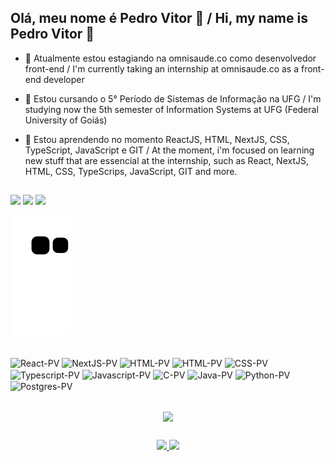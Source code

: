 ## Olá, meu nome é Pedro Vitor 👋  / Hi, my name is Pedro Vitor 👋

- 🔭 Atualmente estou estagiando na omnisaude.co como desenvolvedor front-end / I'm currently taking an internship at omnisaude.co as a front-end developer

- 📖 Estou cursando o 5° Período de Sistemas de Informação na UFG / I'm studying now the 5th semester of Information Systems at UFG (Federal University of Goiás)

- 🌱 Estou aprendendo no momento ReactJS, HTML, NextJS, CSS, TypeScript, JavaScript e GIT / At the moment, i'm focused on learning new stuff that are essencial at the internship, such as React, NextJS, HTML, CSS, TypeScrips, JavaScript, GIT and more.


##
  
<div>
  <a href="https://instagram.com/pedrovitorsf" target="_blank"><img src="https://img.shields.io/badge/-Instagram-%23E4405F?style=for-the-badge&logo=instagram&logoColor=white" target="_blank"></a> 
  <a href = "mailto:pvshakeu@gmail.com"><img src="https://img.shields.io/badge/-Gmail-%23333?style=for-the-badge&logo=gmail&logoColor=white" target="_blank"></a>
  <a href="https://www.linkedin.com/in/pedro-vitor-silveira-fajardo-371621206/" target="_blank"><img src="https://img.shields.io/badge/-LinkedIn-%230077B5?style=for-the-badge&logo=linkedin&logoColor=white" target="_blank"></a> 
  
</div>

![Snake animation](https://github.com/pvshake/pvshake/blob/output/github-contribution-grid-snake.svg)

<div style="display: inline_block"><br>
  <img align="center" alt="React-PV" height="30" width="40" src="https://cdn.jsdelivr.net/gh/devicons/devicon/icons/react/react-original.svg" />
  <img align="center" alt="NextJS-PV" height="30" width="40"  src="https://www.svgrepo.com/show/354113/nextjs-icon.svg" />
  <img align="center" alt="HTML-PV" height="30" width="40" src="https://www.svgrepo.com/show/452210/git.svg" />
  <img align="center" alt="HTML-PV" height="30" width="40" src="https://cdn.jsdelivr.net/gh/devicons/devicon/icons/html5/html5-plain-wordmark.svg" />
  <img align="center" alt="CSS-PV" height="30" width="40"  src="https://cdn.jsdelivr.net/gh/devicons/devicon/icons/css3/css3-original-wordmark.svg" />
  <img align="center" alt="Typescript-PV" height="30" width="40"  src="https://cdn.jsdelivr.net/gh/devicons/devicon/icons/typescript/typescript-original.svg" />
  <img align="center" alt="Javascript-PV" height="30" width="40"  src="https://cdn.jsdelivr.net/gh/devicons/devicon/icons/javascript/javascript-original.svg" />
  <img align="center" alt="C-PV" height="30" width="40" src="https://cdn.jsdelivr.net/gh/devicons/devicon/icons/c/c-original.svg" />
  <img align="center" alt="Java-PV" height="30" width="40"  src="https://cdn.jsdelivr.net/gh/devicons/devicon/icons/java/java-original-wordmark.svg" />
  <img align="center" alt="Python-PV" height="30" width="40"  src="https://cdn.jsdelivr.net/gh/devicons/devicon/icons/python/python-original-wordmark.svg" />
  <img align="center" alt="Postgres-PV" height="30" width="40"  src="https://cdn.jsdelivr.net/gh/devicons/devicon/icons/postgresql/postgresql-original-wordmark.svg" />
</div>


##

<div align="center">
  <a href="https://github.com/pvshake">
  <img height="400"  align="center" src="https://wakatime.com/share/@6dcab2c7-684b-409a-a0f3-09ac48569e8f/bb5d066d-c4c1-483c-8b72-b2736182a068.svg" />
</div>
  
##

<div align="center">
  <a href="https://github.com/pvshake">
  <div align="center">
    <img height="200" src="https://github-readme-stats.vercel.app/api?username=pvshake&show_icons=true&theme=highcontrast&include_all_commits=true"/>
    <img height="200" src="https://github-readme-stats.vercel.app/api/top-langs/?username=pvshake&layout=compact&langs_count=7&theme=highcontrast"/>
  </div>
</div>

